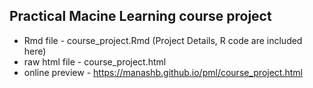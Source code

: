 ## Practical Macine Learning course project

* Rmd file - course_project.Rmd (Project Details, R code are included here)
* raw html file - course_project.html
* online preview - https://manashb.github.io/pml/course_project.html